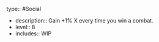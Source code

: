 type:: #Social

- description:: Gain +1% X every time you win a combat.
- level:: 8
- includes:: WIP